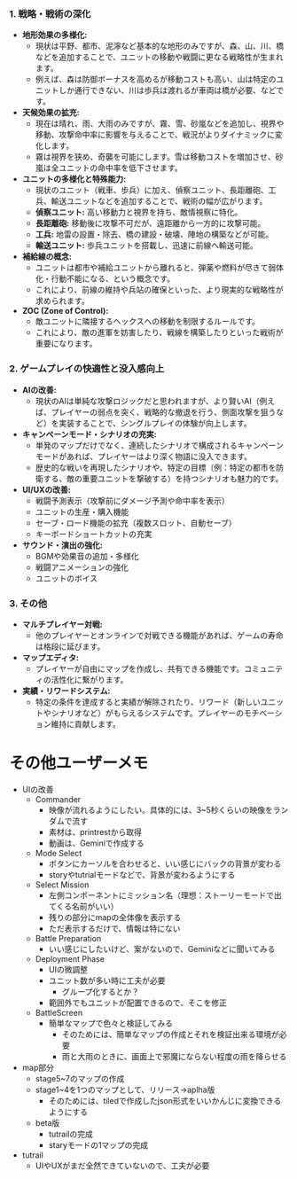 ### 1. 戦略・戦術の深化

*   **地形効果の多様化:**
    *   現状は平野、都市、泥濘など基本的な地形のみですが、森、山、川、橋などを追加することで、ユニットの移動や戦闘に更なる戦略性が生まれます。
    *   例えば、森は防御ボーナスを高めるが移動コストも高い、山は特定のユニットしか通行できない、川は歩兵は渡れるが車両は橋が必要、などです。
*   **天候効果の拡充:**
    *   現在は晴れ、雨、大雨のみですが、霧、雪、砂嵐などを追加し、視界や移動、攻撃命中率に影響を与えることで、戦況がよりダイナミックに変化します。
    *   霧は視界を狭め、奇襲を可能にします。雪は移動コストを増加させ、砂嵐は全ユニットの命中率を低下させます。
*   **ユニットの多様化と特殊能力:**
    *   現状のユニット（戦車、歩兵）に加え、偵察ユニット、長距離砲、工兵、輸送ユニットなどを追加することで、戦術の幅が広がります。
    *   **偵察ユニット:** 高い移動力と視界を持ち、敵情視察に特化。
    *   **長距離砲:** 移動後に攻撃不可だが、遠距離から一方的に攻撃可能。
    *   **工兵:** 地雷の設置・除去、橋の建設・破壊、陣地の構築などが可能。
    *   **輸送ユニット:** 歩兵ユニットを搭載し、迅速に前線へ輸送可能。
*   **補給線の概念:**
    *   ユニットは都市や補給ユニットから離れると、弾薬や燃料が尽きて弱体化・行動不能になる、という概念です。
    *   これにより、前線の維持や兵站の確保といった、より現実的な戦略性が求められます。
*   **ZOC (Zone of Control):**
    *   敵ユニットに隣接するヘックスへの移動を制限するルールです。
    *   これにより、敵の進軍を妨害したり、戦線を構築したりといった戦術が重要になります。

### 2. ゲームプレイの快適性と没入感向上

*   **AIの改善:**
    *   現状のAIは単純な攻撃ロジックだと思われますが、より賢いAI（例えば、プレイヤーの弱点を突く、戦略的な撤退を行う、側面攻撃を狙うなど）を実装することで、シングルプレイの体験が向上します。
*   **キャンペーンモード・シナリオの充実:**
    *   単発のマップだけでなく、連続したシナリオで構成されるキャンペーンモードがあれば、プレイヤーはより深く物語に没入できます。
    *   歴史的な戦いを再現したシナリオや、特定の目標（例：特定の都市を防衛する、敵の重要ユニットを撃破する）を持つシナリオも魅力的です。
*   **UI/UXの改善:**
    *   戦闘予測表示（攻撃前にダメージ予測や命中率を表示）
    *   ユニットの生産・購入機能
    *   セーブ・ロード機能の拡充（複数スロット、自動セーブ）
    *   キーボードショートカットの充実
*   **サウンド・演出の強化:**
    *   BGMや効果音の追加・多様化
    *   戦闘アニメーションの強化
    *   ユニットのボイス

### 3. その他

*   **マルチプレイヤー対戦:**
    *   他のプレイヤーとオンラインで対戦できる機能があれば、ゲームの寿命は格段に延びます。
*   **マップエディタ:**
    *   プレイヤーが自由にマップを作成し、共有できる機能です。コミュニティの活性化に繋がります。
*   **実績・リワードシステム:**
    *   特定の条件を達成すると実績が解除されたり、リワード（新しいユニットやシナリオなど）がもらえるシステムです。プレイヤーのモチベーション維持に貢献します。

# その他ユーザーメモ
* UIの改善
    * Commander
        * 映像が流れるようにしたい。具体的には、3~5秒くらいの映像をランダムで流す
        * 素材は、printrestから取得
        * 動画は、Geminiで作成する
    * Mode Select
        * ボタンにカーソルを合わせると、いい感じにバックの背景が変わる
        * storyやtutrialモードなどで、背景が変わるようにする
    * Select Mission
        * 左側コンポーネントにミッション名（理想：ストーリーモードで出てくる名前がいい）
        * 残りの部分にmapの全体像を表示する
        * ただ表示するだけで、情報は特にない
    * Battle Preparation
        * いい感じにしたいけど、案がないので、Geminiなどに聞いてみる
    * Deployment Phase
        * UIの微調整
        * ユニット数が多い時に工夫が必要
            * グループ化するとか？
        * 範囲外でもユニットが配置できるので、そこを修正
    * BattleScreen 
        * 簡単なマップで色々と検証してみる
            * そのためには、簡単なマップの作成とそれを検証出来る環境が必要
            * 雨と大雨のときに、画面上で邪魔にならない程度の雨を降らせる
* map部分
    * stage5~7のマップの作成
    * stage1~4を1つのマップとして、リリース→aplha版
        * そのためには、tiledで作成したjson形式をいいかんじに変換できるようにする
    * beta版
        * tutrailの完成
        * staryモードの1マップの完成
* tutrail
    * UIやUXがまだ全然できていないので、工夫が必要

